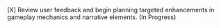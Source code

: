 [X] Review user feedback and begin planning targeted enhancements in gameplay mechanics and narrative elements. (In Progress)